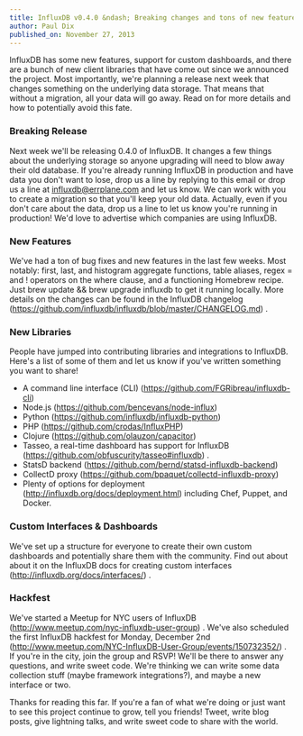 ```yaml
---
title: InfluxDB v0.4.0 &ndash; Breaking changes and tons of new features
author: Paul Dix
published_on: November 27, 2013
---
```


InfluxDB has some new features, support for custom dashboards, and there are a bunch of new client libraries that have come out since we announced the project. Most importantly, we're planning a release next week that changes something on the underlying data storage. That means that without a migration, all your data will go away. Read on for more details and how to potentially avoid this fate.

### Breaking Release
Next week we'll be releasing 0.4.0 of InfluxDB. It changes a few things about the underlying storage so anyone upgrading will need to blow away their old database. If you're already running InfluxDB in production and have data you don't want to lose, drop us a line by replying to this email or drop us a line at influxdb@errplane.com and let us know. We can work with you to create a migration so that you'll keep your old data. Actually, even if you don't care about the data, drop us a line to let us know you're running in production! We'd love to advertise which companies are using InfluxDB.


### New Features
We've had  a ton of bug fixes and new features in the last few weeks. Most notably: first, last, and histogram aggregate functions, table aliases, regex = and ! operators on the where clause, and a functioning Homebrew recipe. Just brew update && brew upgrade influxdb to get it running locally. More details on the changes can be found in the InfluxDB changelog (https://github.com/influxdb/influxdb/blob/master/CHANGELOG.md) .


### New Libraries

People have jumped into contributing libraries and integrations to InfluxDB. Here's a list of some of them and let us know if you've written something you want to share!

* A command line interface (CLI) (https://github.com/FGRibreau/influxdb-cli)
* Node.js (https://github.com/bencevans/node-influx)
* Python (https://github.com/influxdb/influxdb-python)
* PHP (https://github.com/crodas/InfluxPHP)
* Clojure (https://github.com/olauzon/capacitor)
* Tasseo, a real-time dashboard has support for InfluxDB (https://github.com/obfuscurity/tasseo#influxdb) .
* StatsD backend (https://github.com/bernd/statsd-influxdb-backend)
* CollectD proxy (https://github.com/bpaquet/collectd-influxdb-proxy)
* Plenty of options for deployment (http://influxdb.org/docs/deployment.html) including Chef, Puppet, and Docker.


### Custom Interfaces & Dashboards
We've set up a structure for everyone to create their own custom dashboards and potentially share them with the community. Find out about about it on the InfluxDB docs for creating custom interfaces (http://influxdb.org/docs/interfaces/) .


### Hackfest
We've started a Meetup for NYC users of InfluxDB (http://www.meetup.com/nyc-influxdb-user-group) . We've also scheduled the first InfluxDB hackfest for Monday, December 2nd (http://www.meetup.com/NYC-InfluxDB-User-Group/events/150732352/) . If you're in the city, join the group and RSVP! We'll be there to answer any questions, and write sweet code. We're thinking we can write some data collection stuff (maybe framework integrations?), and maybe a new interface or two.

Thanks for reading this far. If you're a fan of what we're doing or just want to see this project continue to grow, tell you friends! Tweet, write blog posts, give lightning talks, and write sweet code to share with the world.
